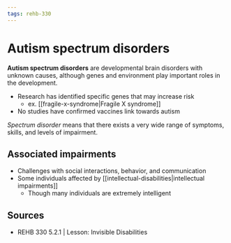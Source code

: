 ```yaml
---
tags: rehb-330
---
```


# Autism spectrum disorders

**Autism spectrum disorders** are developmental brain disorders with unknown causes, although genes and environment play important roles in the development.

- Research has identified specific genes that may increase risk
  - ex. [[fragile-x-syndrome|Fragile X syndrome]]
- No studies have confirmed vaccines link towards autism

_Spectrum disorder_ means that there exists a very wide range of symptoms, skills, and levels of impairment.

## Associated impairments

- Challenges with social interactions, behavior, and communication
- Some individuals affected by [[intellectual-disabilities|intellectual impairments]]
  - Though many individuals are extremely intelligent

## Sources

- REHB 330 5.2.1 | Lesson: Invisible Disabilities
